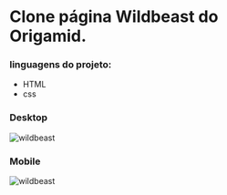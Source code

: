 # Clone página Wildbeast do Origamid.

### linguagens do projeto:

* HTML
* css 

### Desktop

![wildbeast](img/readme/wildbeats-g.png.png)

### Mobile

![wildbeast](img/readme/wildbeats-p.png.png)